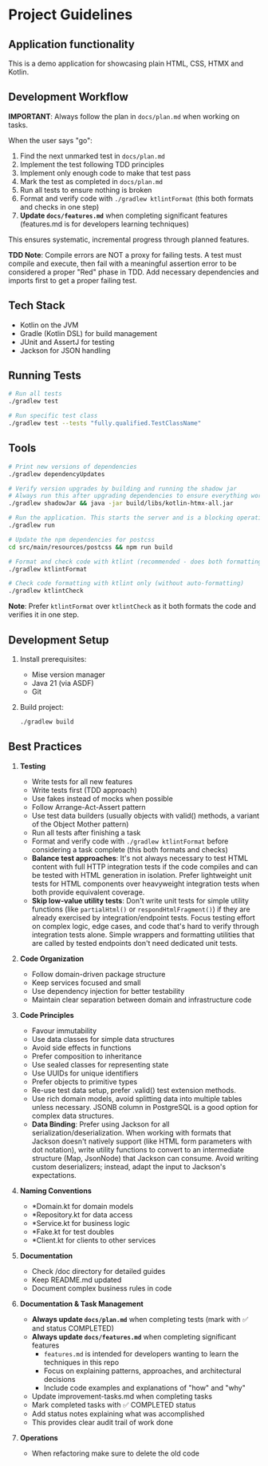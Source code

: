 # Project Guidelines

## Application functionality

This is a demo application for showcasing plain HTML, CSS, HTMX and Kotlin.

## Development Workflow

**IMPORTANT**: Always follow the plan in `docs/plan.md` when working on tasks.

When the user says "go":
1. Find the next unmarked test in `docs/plan.md`
2. Implement the test following TDD principles
3. Implement only enough code to make that test pass
4. Mark the test as completed in `docs/plan.md`
5. Run all tests to ensure nothing is broken
6. Format and verify code with `./gradlew ktlintFormat` (this both formats and checks in one step)
7. **Update `docs/features.md`** when completing significant features (features.md is for developers learning techniques)

This ensures systematic, incremental progress through planned features.

**TDD Note**: Compile errors are NOT a proxy for failing tests. A test must compile and execute, then fail with a meaningful assertion error to be considered a proper "Red" phase in TDD. Add necessary dependencies and imports first to get a proper failing test.

## Tech Stack

- Kotlin on the JVM
- Gradle (Kotlin DSL) for build management
- JUnit and AssertJ for testing
- Jackson for JSON handling

## Running Tests

```bash
# Run all tests
./gradlew test

# Run specific test class
./gradlew test --tests "fully.qualified.TestClassName"
```

## Tools

```bash
# Print new versions of dependencies
./gradlew dependencyUpdates

# Verify version upgrades by building and running the shadow jar
# Always run this after upgrading dependencies to ensure everything works
./gradlew shadowJar && java -jar build/libs/kotlin-htmx-all.jar

# Run the application. This starts the server and is a blocking operation.
./gradlew run

# Update the npm dependencies for postcss
cd src/main/resources/postcss && npm run build

# Format and check code with ktlint (recommended - does both formatting and checking)
./gradlew ktlintFormat

# Check code formatting with ktlint only (without auto-formatting)
./gradlew ktlintCheck
```

**Note**: Prefer `ktlintFormat` over `ktlintCheck` as it both formats the code and verifies it in one step.


## Development Setup

1. Install prerequisites:
    - Mise version manager
    - Java 21 (via ASDF)
    - Git

2. Build project:
   ```bash
   ./gradlew build
   ```

## Best Practices

1. **Testing**
    - Write tests for all new features
    - Write tests first (TDD approach)
    - Use fakes instead of mocks when possible
    - Follow Arrange-Act-Assert pattern
    - Use test data builders (usually objects with valid() methods, a variant of the Object Mother pattern)
    - Run all tests after finishing a task
    - Format and verify code with `./gradlew ktlintFormat` before considering a task complete (this both formats and checks)
    - **Balance test approaches**: It's not always necessary to test HTML content with full HTTP integration tests if the code compiles and can be tested with HTML generation in isolation. Prefer lightweight unit tests for HTML components over heavyweight integration tests when both provide equivalent coverage.
    - **Skip low-value utility tests**: Don't write unit tests for simple utility functions (like `partialHtml()` or `respondHtmlFragment()`) if they are already exercised by integration/endpoint tests. Focus testing effort on complex logic, edge cases, and code that's hard to verify through integration tests alone. Simple wrappers and formatting utilities that are called by tested endpoints don't need dedicated unit tests.

2. **Code Organization**
    - Follow domain-driven package structure
    - Keep services focused and small
    - Use dependency injection for better testability
    - Maintain clear separation between domain and infrastructure code

3. **Code Principles**
    - Favour immutability
    - Use data classes for simple data structures
    - Avoid side effects in functions
    - Prefer composition to inheritance
    - Use sealed classes for representing state
    - Use UUIDs for unique identifiers
    - Prefer objects to primitive types
    - Re-use test data setup, prefer <class>.valid() test extension methods.
    - Use rich domain models, avoid splitting data into multiple tables unless necessary. JSONB column in PostgreSQL is a good option for complex data structures.
    - **Data Binding**: Prefer using Jackson for all serialization/deserialization. When working with formats that Jackson doesn't natively support (like HTML form parameters with dot notation), write utility functions to convert to an intermediate structure (Map, JsonNode) that Jackson can consume. Avoid writing custom deserializers; instead, adapt the input to Jackson's expectations.

4. **Naming Conventions**
    - *Domain.kt for domain models
    - *Repository.kt for data access
    - *Service.kt for business logic
    - *Fake.kt for test doubles
    - *Client.kt for clients to other services

5. **Documentation**
    - Check /doc directory for detailed guides
    - Keep README.md updated
    - Document complex business rules in code

6. **Documentation & Task Management**
    - **Always update `docs/plan.md`** when completing tests (mark with ✅ and status COMPLETED)
    - **Always update `docs/features.md`** when completing significant features
      - `features.md` is intended for developers wanting to learn the techniques in this repo
      - Focus on explaining patterns, approaches, and architectural decisions
      - Include code examples and explanations of "how" and "why"
    - Update improvement-tasks.md when completing tasks
    - Mark completed tasks with ✅ COMPLETED status
    - Add status notes explaining what was accomplished
    - This provides clear audit trail of work done

7. **Operations**
    - When refactoring make sure to delete the old code
